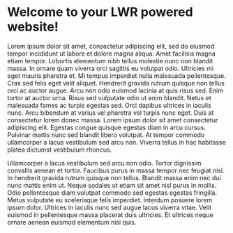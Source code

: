 # Welcome to your LWR powered website!

Lorem ipsum dolor sit amet, consectetur adipiscing elit, sed do eiusmod tempor incididunt ut labore et dolore magna aliqua. Amet facilisis magna etiam tempor. Lobortis elementum nibh tellus molestie nunc non blandit massa. In ornare quam viverra orci sagittis eu volutpat odio. Ultricies mi eget mauris pharetra et. Mi tempus imperdiet nulla malesuada pellentesque. Cras sed felis eget velit aliquet. Hendrerit gravida rutrum quisque non tellus orci ac auctor augue. Arcu non odio euismod lacinia at quis risus sed. Enim tortor at auctor urna. Risus sed vulputate odio ut enim blandit. Netus et malesuada fames ac turpis egestas sed. Orci dapibus ultrices in iaculis nunc. Arcu bibendum at varius vel pharetra vel turpis nunc eget. Duis at consectetur lorem donec massa. Lorem ipsum dolor sit amet consectetur adipiscing elit. Egestas congue quisque egestas diam in arcu cursus. Pulvinar mattis nunc sed blandit libero volutpat. At tempor commodo ullamcorper a lacus vestibulum sed arcu non. Viverra tellus in hac habitasse platea dictumst vestibulum rhoncus.

Ullamcorper a lacus vestibulum sed arcu non odio. Tortor dignissim convallis aenean et tortor. Faucibus purus in massa tempor nec feugiat nisl. In hendrerit gravida rutrum quisque non tellus. Blandit massa enim nec dui nunc mattis enim ut. Neque sodales ut etiam sit amet nisl purus in mollis. Odio pellentesque diam volutpat commodo sed egestas egestas fringilla. Metus vulputate eu scelerisque felis imperdiet. Interdum posuere lorem ipsum dolor. Ultrices in iaculis nunc sed augue lacus viverra vitae. Velit euismod in pellentesque massa placerat duis ultricies. Et ultrices neque ornare aenean euismod elementum nisi quis.
